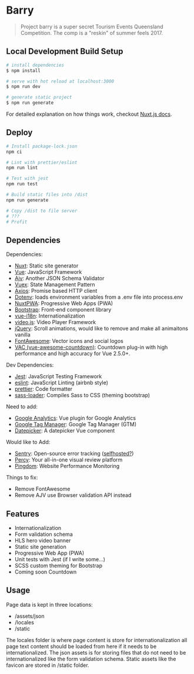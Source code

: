 # Barry

> Project barry is a super secret Tourism Events Queensland Competition. The comp is a "reskin" of summer feels 2017.

## Local Development Build Setup

``` bash
# install dependencies
$ npm install

# serve with hot reload at localhost:3000
$ npm run dev

# generate static project
$ npm run generate
```

For detailed explanation on how things work, checkout [Nuxt.js docs](https://nuxtjs.org).

## Deploy


```bash
# Install package-lock.json
npm ci

# Lint with prettier/eslint
npm run lint

# Test with jest
npm run test

# Build static files into /dist
npm run generate

# Copy /dist to file server
# ???
# Profit
```


## Dependencies

Dependencies:
* [Nuxt](https://nuxtjs.org): Static site generator
* [Vue](https://vuejs.org/): JavaScript Framework
* [Ajv](https://ajv.js.org/): Another JSON Schema Validator
* [Vuex](https://vuex.vuejs.org/): State Management Pattern
* [Axios](https://github.com/axios/axios): Promise based HTTP client
* [Dotenv](https://www.npmjs.com/package/dotenv): loads environment variables from a .env file into process.env
* [NuxtPWA](https://pwa.nuxtjs.org/): Progressive Web Apps (PWA)
* [Bootstrap](https://getbootstrap.com/): Front-end component library
* [vue-i18n](https://kazupon.github.io/vue-i18n/): Internationalization
* [video.js](https://videojs.com/): Video Player Framework
* [jQuery](https://jquery.com/): Scroll animations, would like to remove and make all animaitons vanilla
* [FontAwesome](https://fontawesome.com/): Vector icons and social logos
* [VAC (vue-awesome-countdown)](https://vac.js.org/): Countdown plug-in with high performance and high accuracy for Vue 2.5.0+.

Dev Dependencies:
* [Jest](https://jestjs.io/): JavaScript Testing Framework
* [eslint](https://eslint.org/): JavaScript Linting (airbnb style)
* [prettier](https://prettier.io/): Code formatter
* [sass-loader](https://github.com/webpack-contrib/sass-loader): Compiles Sass to CSS (theming bootstrap)

Need to add:
* [Google Analytics](https://github.com/nuxt-community/analytics-module): Vue plugin for Google Analytics
* [Google Tag Manager](https://www.npmjs.com/package/@nuxtjs/google-tag-manager): Google Tag Manager (GTM)
* [Datepicker](https://www.npmjs.com/package/vuejs-datepicker): A datepicker Vue component

Would like to Add:
* [Sentry](https://sentry.io): Open-source error tracking ([selfhosted?](https://github.com/getsentry/onpremise))
* [Percy](https://percy.io/): Your all-in-one visual review platform
* [Pingdom](https://www.pingdom.com/): Website Performance Monitoring

Things to fix:
* Remove FontAwesome
* Remove AJV use Browser validation API instead

## Features

* Internationalization
* Form validation schema
* HLS hero video banner
* Static site generation
* Progressive Web App (PWA)
* Unit tests with Jest (if I write some...)
* SCSS custom theming for Bootstrap
* Coming soon Countdown


## Usage

Page data is kept in three locations:
* /assets/json
* /locales
* /static

The locales folder is where page content is store for internationalization all page text content should be loaded from here if it needs to be internationalized. The json assets is for storing files that do not need to be internationalized like the form validation schema. Static assets like the favicon are stored in /static folder.
